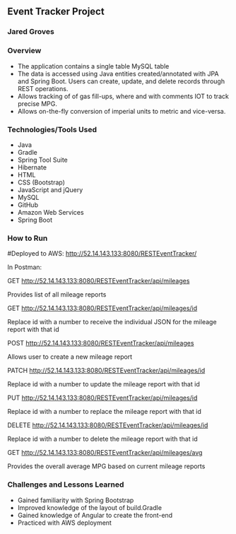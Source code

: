 ## Event Tracker Project
### Jared Groves

### Overview
- The application contains a single table MySQL table
- The data is accessed using Java entities created/annotated with JPA and Spring Boot. Users can create, update, and delete records through REST operations.
- Allows tracking of of gas fill-ups, where and with comments IOT to track precise MPG.
- Allows on-the-fly conversion of imperial units to metric and vice-versa.

### Technologies/Tools Used
* Java
* Gradle
* Spring Tool Suite
* Hibernate
* HTML
* CSS (Bootstrap)
* JavaScript and jQuery
* MySQL
* GitHub
* Amazon Web Services
* Spring Boot

### How to Run
#Deployed to AWS: http://52.14.143.133:8080/RESTEventTracker/


In Postman:

GET http://52.14.143.133:8080/RESTEventTracker/api/mileages

Provides list of all mileage reports

GET http://52.14.143.133:8080/RESTEventTracker/api/mileages/id

Replace id with a number to receive the individual JSON for the mileage report with that
id

POST http://52.14.143.133:8080/RESTEventTracker/api/mileages

Allows user to create a new mileage report

PATCH http://52.14.143.133:8080/RESTEventTracker/api/mileages/id

Replace id with a number to update the mileage report with that id

PUT http://52.14.143.133:8080/RESTEventTracker/api/mileages/id

Replace id with a number to replace the mileage report with that id

DELETE http://52.14.143.133:8080/RESTEventTracker/api/mileages/id

Replace id with a number to delete the mileage report with that id

GET http://52.14.143.133:8080/RESTEventTracker/api/mileages/avg

Provides the overall average MPG based on current mileage reports


### Challenges and Lessons Learned
* Gained familiarity with Spring Bootstrap
* Improved knowledge of the layout of build.Gradle
* Gained knowledge of Angular to create the front-end
* Practiced with AWS deployment
